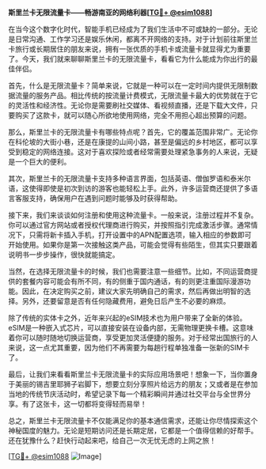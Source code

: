 **斯里兰卡无限流量卡——畅游南亚的网络利器[[TG💪+ @esim1088](https://t.me/s/esim1088)]**

在当今这个数字化时代，智能手机已经成为了我们生活中不可或缺的一部分。无论是日常沟通、工作学习还是娱乐休闲，都离不开网络的支持。对于计划前往斯里兰卡旅行或长期居住的朋友来说，拥有一张优质的手机卡或流量卡就显得尤为重要了。今天，我们就来聊聊斯里兰卡的无限流量卡，看看它为什么能成为你出行的最佳伴侣。

首先，什么是无限流量卡？简单来说，它就是一种可以在一定时间内提供无限制数据流量的服务产品。相比传统的按流量计费模式，无限流量卡最大的优势就在于它的灵活性和经济性。无论你是需要刷社交媒体、看视频直播，还是下载大文件，只要购买了这款卡，就可以随心所欲地使用网络，完全不用担心超出预算的问题。

那么，斯里兰卡的无限流量卡有哪些特点呢？首先，它的覆盖范围非常广。无论你在科伦坡的大街小巷，还是在康提的山间小路，甚至是偏远的乡村地区，都可以享受到稳定的网络连接。这对于喜欢探险或者经常需要处理紧急事务的人来说，无疑是一个巨大的便利。

其次，斯里兰卡的无限流量卡支持多种语言界面，包括英语、僧伽罗语和泰米尔语，这使得即使是初次到访的游客也能轻松上手。此外，许多运营商还提供了多语言客服支持，确保用户在遇到问题时能够及时获得帮助。

接下来，我们来谈谈如何注册和使用这种流量卡。一般来说，注册过程并不复杂。你可以通过官方网站或者授权代理商进行购买，并按照指引完成激活步骤。通常情况下，只需将新卡插入手机，打开设置中的APN配置选项，输入相应的参数即可开始使用。如果你是第一次接触这类产品，可能会觉得有些陌生，但其实只要跟着说明书一步步操作，很快就能搞定。

当然，在选择无限流量卡的时候，我们也需要注意一些细节。比如，不同运营商提供的套餐内容可能会有所不同，有的侧重于国内通话，有的则更注重国际漫游功能。因此，在决定购买之前，建议大家先明确自己的需求，然后再做出明智的选择。另外，还要留意是否有任何隐藏费用，避免日后产生不必要的麻烦。

除了传统的实体卡之外，近年来兴起的eSIM技术也为用户带来了全新的体验。eSIM是一种嵌入式芯片，可以直接安装在设备内部，无需物理更换卡槽。这意味着你可以随时随地切换运营商，享受更加灵活便捷的服务。对于经常出国旅行的人来说，这一点尤其重要，因为他们不再需要为每趟行程单独准备一张新的SIM卡了。

最后，让我们来看看斯里兰卡无限流量卡的实际应用场景吧！想象一下，当你置身于美丽的锡吉里耶狮子岩脚下，想要立刻分享照片给远方的朋友；又或者是在参加当地的传统节庆活动时，希望记录下每一个精彩瞬间并通过社交平台与全世界分享。有了这张卡，这一切都将变得轻而易举！

总之，斯里兰卡无限流量卡不仅能满足你的基本通信需求，还能让你尽情探索这个神秘国度的魅力。无论是短期访问还是长期定居，它都是一个值得信赖的好帮手。还在犹豫什么？赶快行动起来吧，给自己一次无忧无虑的上网之旅！

[[TG💪+ @esim1088](https://t.me/s/esim1088) ![Image](https://i.postimg.cc/4NQfJmqS/Snipaste-2025-05-13-00-14-12.png)]